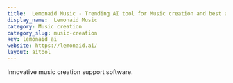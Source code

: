 ```yaml
---
title:  Lemonaid Music - Trending AI tool for Music creation and best alternatives
display_name:  Lemonaid Music
category: Music creation
category_slug: music-creation
key: lemonaid_ai
website: https://lemonaid.ai/
layout: aitool
---
```


Innovative music creation support software.
